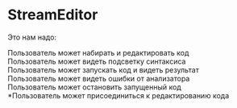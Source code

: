 # StreamEditor

Это нам надо:

Пользователь может набирать и редактировать код  
Пользователь может видеть подсветку синтаксиса  
Пользователь может запускать код и видеть результат  
Пользователь может видеть ошибки от анализатора  
Пользователь может остановить запущенный код  
*Пользователь может присоединиться к редактированию кода  


